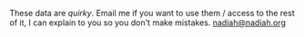 These data are *quirky*. Email me if you want to use them / access to the rest of it, I can explain to you so you don't make mistakes. nadiah@nadiah.org
